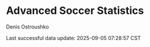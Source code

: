 # Advanced Soccer Statistics
Denis Ostroushko

<!-- gfm -->

Last successful data update: 2025-09-05 07:28:57 CST

